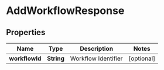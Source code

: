 

# AddWorkflowResponse


## Properties

| Name | Type | Description | Notes |
|------------ | ------------- | ------------- | -------------|
|**workflowId** | **String** | Workflow Identifier |  [optional] |




